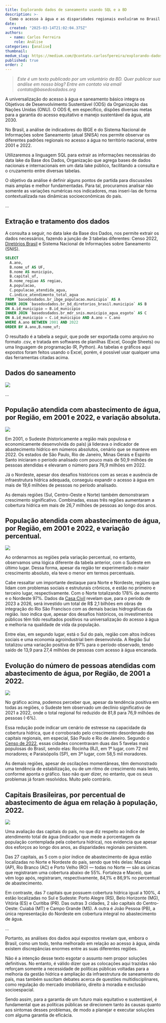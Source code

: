```yaml
---
title: Explorando dados de saneamento usando SQL e a BD
description: >-
  Como o acesso à água e as disparidades regionais evoluíram no Brasil ao longo de duas décadas?
date:
  created: "2025-03-14T21:02:04.375Z"
authors:
  - name: Carlos Ferreira
    role: Análise
categories: [analise]
thumbnail: 
medum_slug: https://medium.com/@contato.carlosfpereira/explorando-dados-do-saneamento-brasileiro-com-sql-no-data-lake-da-base-dos-dados-77db515ac189
published: true
order: 2
---
```


>_Este é um texto publicado por um voluntário da BD. Quer publicar sua análise em nosso blog? Entre em contato via email contato@basedosdados.org_

A universalização do acesso à água e saneamento básico integra os Objetivos de Desenvolvimento Sustentável (ODS) da Organização das Nações Unidas (ONU). O ODS 6, em específico, dispões diversas metas para a garantia do acesso equitativo e manejo sustentável da água, até 2030.

No Brasil, a análise de indicadores do IBGE e do Sistema Nacional de Informações sobre Saneamento (atual SNISA) nos permite observar os diferentes padrões regionais no acesso a água no território nacional, entre 2001 e 2022.

Utilizaremos a linguagem SQL para extrair as informações necessárias do data lake da Base dos Dados, Organização que agrega bases de dados nacionais e internacionais em um data lake público, facilitando a consulta e o cruzamento entre diversas tabelas.

O objetivo da análise é definir alguns pontos de partida para discussões mais amplas e melhor fundamentadas. Para tal, procuramos analisar não somente as variações numéricas nos indicadores, mas inseri-las de forma contextualizada nas dinâmicas socioeconômicas do país.

...

## Extração e tratamento dos dados

A consulta a seguir, no data lake da Base dos Dados, nos permite extrair os dados necessários, fazendo a junção de 3 tabelas diferentes: Censo 2022, [Diretórios Brasil](https://medium.com/basedosdados/diret%C3%B3rios-brasileiros-como-essa-base-facilita-sua-an%C3%A1lise-40dc8ce2ca2) e Sistema Nacional de Informações sobre Saneamento (SNIS).

```sql
SELECT 
  A.ano,
  B.nome_uf AS UF,
  B.nome AS municipio,
  B.capital_uf,
  B.nome_regiao AS regiao,
  A.populacao,
  C.populacao_atendida_agua,
  C.indice_atendimento_total_agua
FROM `basedosdados.br_ibge_populacao.municipio` AS A
INNER JOIN `basedosdados.br_bd_diretorios_brasil.municipio` AS B
ON A.id_municipio = B.id_municipio
INNER JOIN `basedosdados.br_mdr_snis.municipio_agua_esgoto` AS C
ON A.id_municipio = C.id_municipio AND A.ano = C.ano
WHERE A.ano BETWEEN 2001 AND 2022
ORDER BY A.ano,B.nome_uf;
```

O resultado é a tabela a seguir, que pode ser exportada como arquivo no formato .csv, e tratada em softwares de planilhas (Excel, Google Sheets) ou uma linguagem de programação (R, Python). As tabelas e gráficos aqui expostos foram feitos usando o Excel, porém, é possível usar qualquer uma das ferramentas citadas acima.

## Dados do saneamento

<Image src="/blog/explorando-dados-do-saneamento-brasileiro-com-sql-usando-a-BD/tabela-1.png" />

...

## População atendida com abastecimento de água, por Região, em 2001 e 2022, e variação absoluta.

<Image src="/blog/explorando-dados-do-saneamento-brasileiro-com-sql-usando-a-BD/tabela-2.png" />

Em 2001, o Sudeste (historicamente a região mais populosa e economicamente desenvolvida do país) já liderava o indicador de abastecimento hídrico em números absolutos, cenário que se manteve em 2022. Os estados de São Paulo, Rio de Janeiro, Minas Gerais e Espírito Santo iniciaram o período analisado com pouco mais de 50,9 milhões de pessoas atendidas e elevaram o número para 76,9 milhões em 2022.

Já o Nordeste, apesar dos desafios históricos com as secas e ausência de infraestrutura hídrica adequada, conseguiu expandir o acesso à água em mais de 19,6 milhões de pessoas no período analisado.

As demais regiões (Sul, Centro-Oeste e Norte) também demonstraram crescimento significativo. Combinadas, essas três regiões aumentaram a cobertura hídrica em mais de 26,7 milhões de pessoas ao longo dos anos.

## População atendida com abastecimento de água, por Região, em 2001 e 2022, e variação percentual.

<Image src="/blog/explorando-dados-do-saneamento-brasileiro-com-sql-usando-a-BD/tabela-3.png" />

Ao ordenarmos as regiões pela variação percentual, no entanto, observamos uma lógica diferente da tabela anterior, com o Sudeste em último lugar. Dessa forma, apesar da região ter experimentado o maior crescimento absoluto, ela teve o menor em termos percentuais.

Cabe ressaltar um importante destaque para Norte e Nordeste, regiões que lidam com problemas sociais e estruturais crônicos, e estão no primeiro e terceiro lugar, respectivamente. Com o Norte totalizando 178% de aumento e o Nordeste 97%. Dados da [Casa Civil](https://www.gov.br/casacivil/pt-br/novopac/agua-para-todos/infraestrutura-hidrica) revelam que, para o período de 2023 a 2026, será investido um total de R$ 2,1 bilhões em obras de integração do Rio São Francisco com as demais bacias hidrográficas da região.
Isso indica que, apesar dos desafios históricos, os investimentos públicos têm tido resultados positivos na universalização do acesso à água e melhoria na qualidade de vida da população.

Entre elas, em segundo lugar, está o Sul do país, região com altos índices sociais e uma economia agroindustrial bem desenvolvida. A Região Sul totalizou uma variação positiva de 97% para o período observado, tendo saído de 13,9 para 27,4 milhões de pessoas com acesso à água encanada.

## Evolução do número de pessoas atendidas com abastecimento de água, por Região, de 2001 a 2022.

<Image src="/blog/explorando-dados-do-saneamento-brasileiro-com-sql-usando-a-BD/grafico-1.png" caption="Fonte: SNIS. Elaboração própria." />

No gráfico acima, podemos perceber que, apesar da tendência positiva em todas as regiões, o Sudeste tem observado um declínio significativo de 2021 a 2022, onde o total regional foi reduzido de 81,8 para 76,9 milhões de pessoas (-6%).

Essa redução pode indicar um cenário de estresse na capacidade da cobertura hídrica, que é corroborado pelo crescimento desordenado das capitais regionais, em especial, São Paulo e Rio de Janeiro.
Segundo o [Censo de 2022](https://agenciadenoticias.ibge.gov.br/agencia-noticias/2012-agencia-de-noticias/noticias/41797-censo-2022-brasil-tinha-16-4-milhoes-de-pessoas-morando-em-favelas-e-comunidades-urbanas), essas cidades concentravam duas das 5 favelas mais populosas do Brasil, sendo elas: Rocinha (RJ), em 1º lugar, com 72 mil moradores; e Paraisópolis (SP), em 3º lugar, com 58,5 mil moradores.

As demais regiões, apesar de oscilações momentâneas, têm demonstrado uma tendência de estabilização, ou de um ritmo de crescimento mais lento, conforme aponta o gráfico. Isso não quer dizer, no entanto, que os seus problemas já foram resolvidos. Muito pelo contrário.

## Capitais Brasileiras, por percentual de abastecimento de água em relação à população, 2022.

<Image src="/blog/explorando-dados-do-saneamento-brasileiro-com-sql-usando-a-BD/grafico-2.png" caption="Fonte: SNIS. Elaboração própria." />

Uma avaliação das capitais do país, no que diz respeito ao índice de atendimento total de água (indicador que mede a porcentagem da população contemplada pela cobertura hídrica), nos evidencia que apesar dos esforços ao longo dos anos, as disparidades regionais persistem.

Das 27 capitais, as 5 com o pior índice de abastecimento de água estão localizadas no Norte e Nordeste do país, sendo que três delas: Macapá (AP), Rio Branco (AC) e Porto Velho (RO) — todas no Norte — são as únicas que registraram uma cobertura abaixo de 55%. Fortaleza e Maceió, que vêm logo após, registraram, respectivamente, 84,1% e 86,9% no percentual de abastecimento.

Em contraste, das 7 capitais que possuem cobertura hídrica igual a 100%, 4 estão localizadas no Sul e Sudeste: Porto Alegre (RS), Belo Horizonte (MG), Vitória (ES) e Curitiba (PR). Das outras 3 cidades, 2 são capitais do Centro-Oeste: Cuiabá (MT) e Campo Grande (MS). A outra é João Pessoa (PB), a única representação do Nordeste em cobertura integral no abastecimento de água.

...

Portanto, as análises dos dados aqui expostos revelam que, embora o Brasil, como um todo, tenha melhorado em relação ao acesso à água, ainda existem discrepâncias enormes entre as suas diferentes regiões.

Não é a intenção desse texto esgotar o assunto nem propor soluções definitivas. No entanto, é válido dizer que as colocações aqui trazidas não reforçam somente a necessidade de políticas públicas voltadas para a melhoria da gestão hídrica e ampliação da infraestrutura de saneamento do país, mas também suscitam debates acerca de questões multidisciplinares, como regulação do mercado imobiliário, direito à moradia e exclusão socioespacial.

Sendo assim, para a garantia de um futuro mais equitativo e sustentável, é fundamental que as políticas públicas se direcionem tanto às causas quanto aos sintomas desses problemas, de modo a planejar e executar soluções com alguma garantia de eficácia.